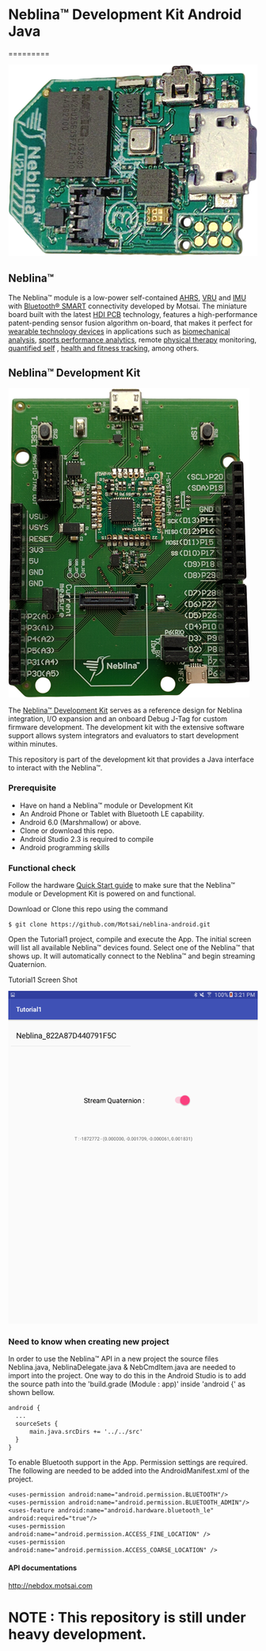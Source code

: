 # Neblina&trade; Development Kit Android Java
=========  

![ProMotion Board](docs/images/V2btop.png)  

## Neblina&trade;
The Neblina&trade; module is a low-power self-contained [AHRS](https://en.wikipedia.org/wiki/Attitude_and_heading_reference_system), [VRU](https://en.wikipedia.org/wiki/Inertial_measurement_unit) and [IMU](https://en.wikipedia.org/wiki/Inertial_measurement_unit) with [Bluetooth&reg; SMART](https://en.wikipedia.org/wiki/Bluetooth_low_energy) connectivity developed by Motsai. The miniature board built with the latest [HDI PCB](https://en.wikipedia.org/wiki/Microvia) technology, features a high-performance patent-pending sensor fusion algorithm on-board, that makes it perfect for [wearable technology devices](https://en.wikipedia.org/wiki/Wearable_technology) in applications such as [biomechanical analysis](https://en.wikipedia.org/wiki/Biomechanics), [sports performance analytics](https://en.wikipedia.org/wiki/Sports_biomechanics), remote [physical therapy](https://en.wikipedia.org/wiki/Physical_therapy) monitoring, [quantified self](https://en.wikipedia.org/wiki/Quantified_Self) , [health and fitness tracking](https://en.wikipedia.org/wiki/Activity_tracker), among others.

## Neblina&trade; Development Kit

![DK Board](docs/images/NeblinaDK_front_700.png)

The [Neblina&trade; Development Kit](http://neblina.io/) serves as a reference design for Neblina integration, I/O expansion and an onboard Debug J-Tag for custom firmware development. The development kit with the extensive software support allows system integrators and evaluators to start development within minutes.

This repository is part of the development kit that provides a Java interface to interact with the Neblina&trade;.


### Prerequisite

* Have on hand a Neblina&trade; module or Development Kit
* An Android Phone or Tablet with Bluetooth LE capability.
* Android 6.0 (Marshmallow) or above.
* Clone or download this repo.
* Android Studio 2.3 is required to compile
* Android programming skills

### Functional check  

Follow the hardware [Quick Start guide](http://nebdox.motsai.com/ProMotion_DevKit/Getting_Started) to make sure that the Neblina&trade; module or Development Kit is powered on and functional.

Download or Clone this repo using the command

```
$ git clone https://github.com/Motsai/neblina-android.git
```

Open the Tutorial1 project, compile and execute the App.  The initial screen will list all available Neblina&trade; devices found.  Select one of the Neblina&trade; that shows up.  It will automatically connect to the Neblina&trade; and begin streaming Quaternion.

Tutorial1 Screen Shot

![Tutorial1 Screen Shot](docs/images/Screenshot_Tutorial1.png)



### Need to know when creating new project

In order to use the Neblina&trade; API in a new project the source files Neblina.java, NeblinaDelegate.java & NebCmdItem.java are needed to import into the project.  One way to do this in the Android Studio is to add the source path into the 'build.grade (Module : app)' inside 'android {' as shown bellow.  

```
android {
  ...
  sourceSets {
      main.java.srcDirs += '../../src'
  }
}
```

To enable Bluetooth support in the App.  Permission settings are required.  The following are needed to be added into the AndroidManifest.xml of the project.

```
<uses-permission android:name="android.permission.BLUETOOTH"/>
<uses-permission android:name="android.permission.BLUETOOTH_ADMIN"/>
<uses-feature android:name="android.hardware.bluetooth_le" android:required="true"/>
<uses-permission android:name="android.permission.ACCESS_FINE_LOCATION" />
<uses-permission android:name="android.permission.ACCESS_COARSE_LOCATION" />
```


#### API documentations

http://nebdox.motsai.com

# NOTE : This repository is still under heavy development.
